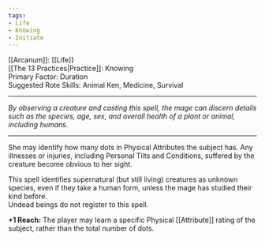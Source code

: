 ```yaml
---
tags:
- Life
- Knowing
- Initiate
---
```


[[Arcanum]]: [[Life]]\
[[The 13 Practices|Practice]]: Knowing\
Primary Factor: Duration\
Suggested Rote Skills: Animal Ken, Medicine, Survival

---

_By observing a creature and casting this spell, the mage can discern details such as the species, age, sex, and overall health of a plant or animal, including humans._

---

She may identify how many dots in Physical Attributes the subject has. Any illnesses or injuries, including Personal Tilts and Conditions, suffered by the creature become obvious to her sight.

This spell identifies supernatural (but still living) creatures as unknown species, even if they take a human form, unless the mage has studied their kind before.\
Undead beings do not register to this spell.

**+1 Reach:** The player may learn a specific Physical [[Attribute]] rating of the subject, rather than the total number of dots.
